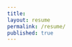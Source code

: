 ```yaml
---
title:
layout: resume
permalink: /resume/
published: true
---
```



<!-- # Education
**Western Washington University** - *September 2015 - June 2019*
- Bachelors of Science in Physics, Minors in Mathematics and Astronomy

**Northwest Florida State College** - *2012-2014*
- A.A. in Physics

# Certification
**Google Data Analytics Professional Certificate** - *December 2021*

# Skills
- **Programming Languages:** Python, R, SQL, C/C++, Javascript, HTML, CSS, Spreadsheets
- **Python Packages:** Pandas, Bokeh, Sympy, Plotly, Matplotlib, Numpy, Scipy, Jupyter, scikit-learn, Tensor Flow, Seaborn, Flask
- **Software & Tools:** Relational Databases, BigQuery, Tableau, PowerBI, PostgreSQL, LaTeX, Mathematica, MS Office, MS SQL, LabView, Photoshop, Salesforce, JIRA, Google Apps Script, Power Query

# Experience
## Data Analyst/REVOPS - *April 2022 - Present*
**Sisu Software Inc.**
- Developed python tools for data validation and processing, reducing process time by 90%.
- Developed tools for validating templates, analyzed churn data using pandas, and created python script for processing & analyzing data, creating KPIs, sending automatic emails, and uploading to Salesforce.

## Quality Engineer - *July 2019 - March 2022*
**Silfab Solar**
- Reduced inventory discrepancy by 90% using data cleaning, queries, and analysis.
- Wrote a Python script for KPI processing, weekly solar cell analysis, and monthly scrap reports, saving 50 hours/month.
- Developed a Python dashboard for material failure modes and managed an app for electroluminescent image viewing, saving time in QA inspection and OBA process.

## Physics Lab Instructor - *September 2016 - June 2019*
**Western Washington University**
- Teach weekly physics labs for calculus-based physics courses.

## Research Assistant - *March 2017 - June 2018*
**Western Washington University**
- Characterizing the bi-stable nature of polymer nanoparticle memory devices.

# Achievements
- Cum Laude - Northwest Florida State College - *Spring 2014*
- President's List - Northwest Florida State College - *May 2012 - May 2014* -->
